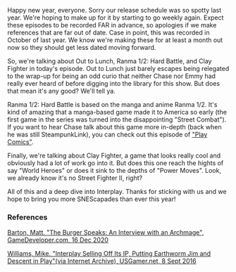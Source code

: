 Happy new year, everyone. Sorry our release schedule was so spotty last year. We're hoping to make up for it by starting to go weekly again. Expect these episodes to be recorded FAR in advance, so apologies if we make references that are far out of date. Case in point, this was recorded in October of last year. We know we're making these for at least a month out now so they should get less dated moving forward.

So, we're talking about Out to Lunch, Ranma 1/2: Hard Battle, and Clay Fighter in today's episode. Out to Lunch just barely escapes being relegated to the wrap-up for being an odd curio that neither Chase nor Emmy had really ever heard of before digging into the library for this show. But does that mean it's any good? We'll tell ya.

Ranma 1/2: Hard Battle is based on the manga and anime Ranma 1/2. It's kind of amazing that a manga-based game made it to America so early (the first game in the series was turned into the disappointing "Street Combat"). If you want to hear Chase talk about this game more in-depth (back when he was still SteampunkLink), you can check out this episode of ["Play Comics"](https://podcasts.apple.com/us/podcast/ranma-1-2-hard-battle-with-steampunk-link-snescapades/id1191388610?i=1000485388499).

Finally, we're talking about Clay Fighter, a game that looks really cool and obviously had a lot of work go into it. But does this one reach the hights of say "World Heroes" or does it sink to the depths of "Power Moves". Look, we already know it's no Street Fighter II, right?

All of this and a deep dive into Interplay. Thanks for sticking with us and we hope to bring you more SNEScapades than ever this year!

### References

[Barton, Matt. "The Burger Speaks: An Interview with an Archmage", GameDeveloper.com, 16 Dec 2020](https://www.gamedeveloper.com/design/the-burger-speaks-an-interview-with-an-archmage)

[Williams, Mike. "Interplay Selling Off Its IP, Putting Earthworm Jim and Descent in Play"(via Internet Archive), USGamer.net, 8 Sept 2016](https://web.archive.org/web/20220802180707/https://www.usgamer.net/articles/interplay-selling-off-its-ip-portfolio)
